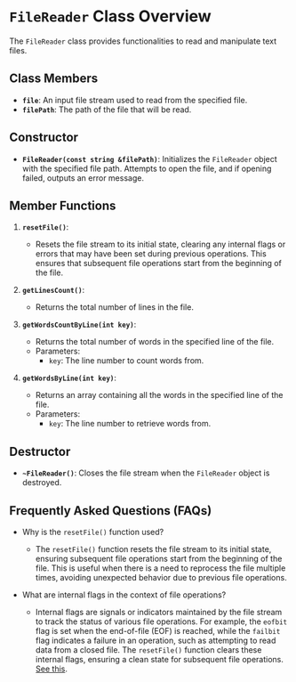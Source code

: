 # `FileReader` Class Overview
The `FileReader` class provides functionalities to read and manipulate text files.

## Class Members

- **`file`**: An input file stream used to read from the specified file.
- **`filePath`**: The path of the file that will be read.

## Constructor

- **`FileReader(const string &filePath)`**: Initializes the `FileReader` object with the specified file path. Attempts to open the file, and if opening failed, outputs an error message.

## Member Functions

1. **`resetFile()`**:
   - Resets the file stream to its initial state, clearing any internal flags or errors that may have been set during previous operations. This ensures that subsequent file operations start from the beginning of the file.

2. **`getLinesCount()`**:
   - Returns the total number of lines in the file.

3. **`getWordsCountByLine(int key)`**:
   - Returns the total number of words in the specified line of the file.
   - Parameters:
     - `key`: The line number to count words from.

4. **`getWordsByLine(int key)`**:
   - Returns an array containing all the words in the specified line of the file.
   - Parameters:
     - `key`: The line number to retrieve words from.

## Destructor

- **`~FileReader()`**: Closes the file stream when the `FileReader` object is destroyed.

## Frequently Asked Questions (FAQs)

- Why is the `resetFile()` function used?
  - The `resetFile()` function resets the file stream to its initial state, ensuring subsequent file operations start from the beginning of the file. This is useful when there is a need to reprocess the file multiple times, avoiding unexpected behavior due to previous file operations.

- What are internal flags in the context of file operations?
  - Internal flags are signals or indicators maintained by the file stream to track the status of various file operations. For example, the `eofbit` flag is set when the end-of-file (EOF) is reached, while the `failbit` flag indicates a failure in an operation, such as attempting to read data from a closed file. The `resetFile()` function clears these internal flags, ensuring a clean state for subsequent file operations. [See this](https://stackoverflow.com/questions/45647977/clarification-regarding-use-of-flagbit-to-set-internal-error-flag).